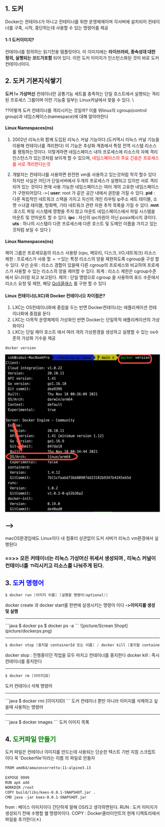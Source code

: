 ## 1. 도커
Docker는 컨테이너가 아니고 컨테이너를 위한 운영체제이며 각서버에 설치되어 컨테이너를 구축, 시작, 중단하는데 사용할 수 있는 명령어를 제공

#### 1-1 도커이미지?
 컨테이너를 정의하는 읽기전용 템플릿이다. 이 이미지에는
    __라이브러비, 종속성데 대한 정의, 실행되는 코드가포함__
    되어 있다. 이런 도커 이미지가 인스턴스화된 것이 바로 도커 컨테이너이다.

## 2. 도커 기본지식쌓기


__도커 != 가상머신__
컨테이너란 공통기능 세트를 충족하는 단일 호스트에서 실행되는 격리된 프로세스 그룹이며 이런 기능중 일부는 Linux커널에서 찾을 수 있다.
\

??어떻게 도커 컨테이너를 격리시키는 것일까?
이를 위linux의 cgroup(control group)과 네임스페이스(namespace)에 대해 알아야한다

#### Linux Namespaces(ns)
   1. 2002년 리눅스와 함께 도입된 리눅스 커널 기능이다.(도커역시 리눅스 커널 기능을 이용해 컨테이너를 격리한다)
   이 기능은 추상화 계층에서 특정 전역 시스템 리소스를 랭핑하는것이다. 이렇게하면 네임스페이스 내의 프로세스에 리소스의 자체 격리 인스턴스가 있는것처럼 보이게 할 수 있으며,
   <span style = "color:red">네임스페이스의 주요 긴응은 프로세스를 서로 격리한다는것<span>

2. 개발자는 컨테이너를 사용하면 완전한 vm을 사용하고 있는것처럼 착각 할수 있다 하지만 사실은 어딘가 단일서버에서 두개의 프로세스가 실행되고 있지만 서로 격리되어 있는 것이다 현재 사용 가능한 네임스페이스는 여러 개의 고유한 네임스페이스가 구현되어있다.->{
   __user__: root 가 같은 공간 내에서 권한을 가질 수 있다.
   __pid__ : 다른 독립적인 네트워크 스택을 가지고 자신의 개인 라우팅 ip주소 세트 테이블, 소켓 ㅇ녀결 테이블, 방화벽, 기타 네트워크 관련 자원 추적 목록을 가질 수 있다.
   __mnt__ :호스트 파일 시스템에 영향을 주지 않고 마운트 네임스페이스에서 파일 시스템을 마운트 및 언마운트 할 수 있다.
   __ipc__ : 자신의 ipc자원이 아닌 posix메시지 큐이다.
   __uts__ : 하나의 시스템이 다른 프로세스에 다른 호스트 및 도메인 이름을 가지고 있는 것처럼 보일 수 있다 
   }

#### Linux Namespaces(ns)
제어 그룹은 프로세모음의 리소스 사용량 (cpu, 메모리, 디스크, I/O,네트워크)
리소스 제한 : 프로세스가 사용 할 ㅅ ㅜ있는 특정 리소스의 양을 제한하도록 cgroup을 구성 할 수 있다.
우선 순위 : 리소스 경합이 있을때 다른 cgroup의 프로세스와 비교하여 프로세스가 사용할 수 있는 리소스의 양을 제어할 수 있다.
회계 : 리소스 제한은 cgroup수준에서 모니터링 되고 보고된다.
제어 : 단일 명령으로 cgroup 을 사용하여 포드 수준에서 리소스 요청 및 제한, 해당 [QoS클래스](https://kubernetes.io/docs/tasks/configure-pod-container/quality-service-pod/)
를 구현 할 수 있다

#### Linux 컨테이너(LXC)와 Docker 컨테이너으 차이점은?
1. LXC는 OS컨테이너화에 중점을 두는 반면 Docker컨테이너는 애플리케이션 컨테이너화에 중점을 둔다
2. LXC는 다목적 운영체제의 가상화인 반면 Docker는 단일목적 애플리케이션의 가상화이다
3. LXC는 단일 제어 호스트 에서 여러 개의 가상환경을 생성하고 실행할 수 있는 os수준의 가상화 기수을 제공
```
docker version
```
![picture/Screan Shopt](picture/q.png)
## -->  

macOS환경임에도 Linux이다
내 컴퓨터 상관없이 도커 서버가 리눅스 vm환경에서 실행된다 
### ==>> 모든 커테이너는 리눅스 가상머신 위세서 생성되며 , 리눅스 커널이 컨테이너를 ㄲ리시키고 리소스를 나눠주게 된다.



## 3. <span style = "color:blue">도커 명령어</span>
```java
$ docker run [이미지 이름] [실행할 명령어(optional)]
```
docker create 과 docker start를 한번에 실생시키는 명령어 이다
__->이미지를 생성 및 실행__
<hr>
```java
$ docker ps
$ docker ps -a
```
![picture/Screan Shopt](picture/dockerps.png)

<hr>

```java
$ docker stop [중지할 containerId 또는 이름] / docker kill [중지할 containerId 또는 이름]
```
docker stop : 진행중이던 작업을 모두 마치고 컨테이너를 중지한다
docker kill : 즉시 컨테이너를 중지한다 
<hr>

```java
$ docker rm [이미지ID]
```
도커 컨테이너 삭제 명령어  
<hr>
```java
$ docker rmi [이미지ID]
```
도커 컨테이너 뿐만 아니라 이미지를 삭제하고 싶을때 사용하는 명령어

<hr>
```java
$ docker images
```
도커 이미지 목록


## 4. <span style = "color:green"> 도커파일 만들기 </span>
도커 파일은 컨테이너 이미지를 만드는데 사용되는 단순한 텍스트 기반 지침 스크립트 이다 꼭 
'Dockerfile'이라는 이름 의 파일로 만들자

```
FROM amd64/amazoncorretto:11-alpine3.13

EXPOSE 9999
RUN apk add
WORKDIR /root
COPY build/libs/kees-0.0.1-SNAPSHOT.jar .
CMD java -jar kees-0.0.1-SNAPSHOT.jar
```
from : 베이스 이미지이다 간단하게 말해 OS라고 생각하면된다.
RUN  : 도커 이미지가 생성되기 전에 수행할 쉘 명령어이다.
COPY : Docker클라이언트의 현재 디렉토리에서 파일을 추가한다(ㅊ) 
